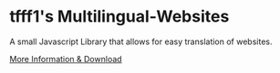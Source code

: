 # tfff1's Multilingual-Websites
A small Javascript Library that allows for easy translation of websites.

[More Information & Download](http://tfff1official.github.io/multilingual_websites)
